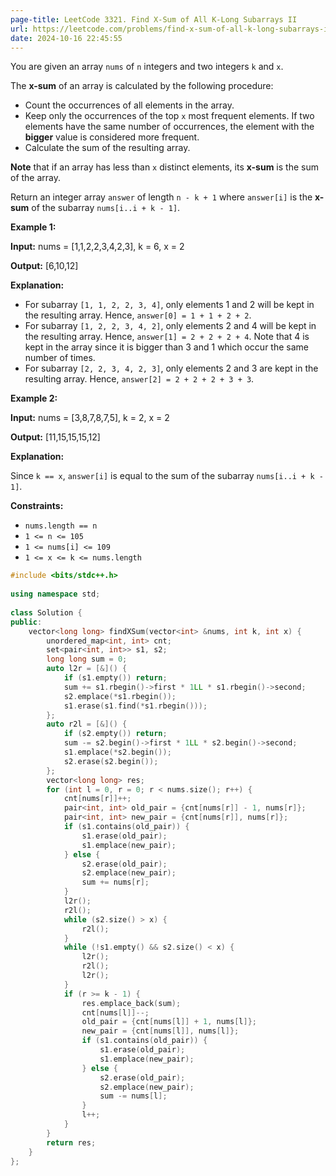 ```yaml
---
page-title: LeetCode 3321. Find X-Sum of All K-Long Subarrays II
url: https://leetcode.com/problems/find-x-sum-of-all-k-long-subarrays-ii/description/
date: 2024-10-16 22:45:55
---
```

You are given an array `nums` of `n` integers and two integers `k` and `x`.

The **x-sum** of an array is calculated by the following procedure:

-   Count the occurrences of all elements in the array.
-   Keep only the occurrences of the top `x` most frequent elements. If two elements have the same number of occurrences, the element with the **bigger** value is considered more frequent.
-   Calculate the sum of the resulting array.

**Note** that if an array has less than `x` distinct elements, its **x-sum** is the sum of the array.

Return an integer array `answer` of length `n - k + 1` where `answer[i]` is the **x-sum** of the subarray `nums[i..i + k - 1]`.

**Example 1:**

**Input:** nums = \[1,1,2,2,3,4,2,3\], k = 6, x = 2

**Output:** \[6,10,12\]

**Explanation:**

-   For subarray `[1, 1, 2, 2, 3, 4]`, only elements 1 and 2 will be kept in the resulting array. Hence, `answer[0] = 1 + 1 + 2 + 2`.
-   For subarray `[1, 2, 2, 3, 4, 2]`, only elements 2 and 4 will be kept in the resulting array. Hence, `answer[1] = 2 + 2 + 2 + 4`. Note that 4 is kept in the array since it is bigger than 3 and 1 which occur the same number of times.
-   For subarray `[2, 2, 3, 4, 2, 3]`, only elements 2 and 3 are kept in the resulting array. Hence, `answer[2] = 2 + 2 + 2 + 3 + 3`.

**Example 2:**

**Input:** nums = \[3,8,7,8,7,5\], k = 2, x = 2

**Output:** \[11,15,15,15,12\]

**Explanation:**

Since `k == x`, `answer[i]` is equal to the sum of the subarray `nums[i..i + k - 1]`.

**Constraints:**

-   `nums.length == n`
-   `1 <= n <= 105`
-   `1 <= nums[i] <= 109`
-   `1 <= x <= k <= nums.length`

```cpp
#include <bits/stdc++.h>  
  
using namespace std;  
  
class Solution {  
public:  
    vector<long long> findXSum(vector<int> &nums, int k, int x) {  
        unordered_map<int, int> cnt;  
        set<pair<int, int>> s1, s2;  
        long long sum = 0;  
        auto l2r = [&]() {  
            if (s1.empty()) return;  
            sum += s1.rbegin()->first * 1LL * s1.rbegin()->second;  
            s2.emplace(*s1.rbegin());  
            s1.erase(s1.find(*s1.rbegin()));  
        };  
        auto r2l = [&]() {  
            if (s2.empty()) return;  
            sum -= s2.begin()->first * 1LL * s2.begin()->second;  
            s1.emplace(*s2.begin());  
            s2.erase(s2.begin());  
        };  
        vector<long long> res;  
        for (int l = 0, r = 0; r < nums.size(); r++) {  
            cnt[nums[r]]++;  
            pair<int, int> old_pair = {cnt[nums[r]] - 1, nums[r]};  
            pair<int, int> new_pair = {cnt[nums[r]], nums[r]};  
            if (s1.contains(old_pair)) {  
                s1.erase(old_pair);  
                s1.emplace(new_pair);  
            } else {  
                s2.erase(old_pair);  
                s2.emplace(new_pair);  
                sum += nums[r];  
            }  
            l2r();  
            r2l();  
            while (s2.size() > x) {  
                r2l();  
            }  
            while (!s1.empty() && s2.size() < x) {  
                l2r();  
                r2l();  
                l2r();  
            }  
            if (r >= k - 1) {  
                res.emplace_back(sum);  
                cnt[nums[l]]--;  
                old_pair = {cnt[nums[l]] + 1, nums[l]};  
                new_pair = {cnt[nums[l]], nums[l]};  
                if (s1.contains(old_pair)) {  
                    s1.erase(old_pair);  
                    s1.emplace(new_pair);  
                } else {  
                    s2.erase(old_pair);  
                    s2.emplace(new_pair);  
                    sum -= nums[l];  
                }  
                l++;  
            }  
        }  
        return res;  
    }  
};
```
